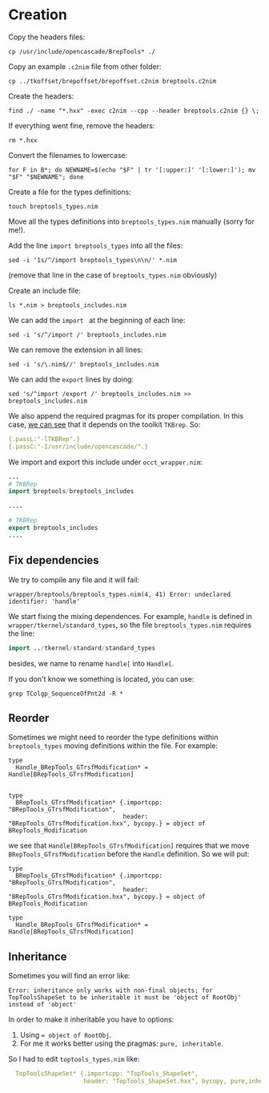 # Creation
Copy the headers files:
```
cp /usr/include/opencascade/BrepTools* ./
```

Copy an example `.c2nim` file from other folder:
```
cp ../tkoffset/brepoffset/brepoffset.c2nim breptools.c2nim
```

Create the headers:
```
find ./ -name "*.hxx" -exec c2nim --cpp --header breptools.c2nim {} \;
```

If everything went fine, remove the headers:
```
rm *.hxx
```

Convert the filenames to lowercase:
```
for F in B*; do NEWNAME=$(echo "$F" | tr '[:upper:]' '[:lower:]'); mv "$F" "$NEWNAME"; done
```

Create a file for the types definitions:
```
touch breptools_types.nim
```

Move all the types definitions into `breptools_types.nim` manually (sorry for me!).

Add the line `import breptools_types` into all the files:
```
sed -i '1s/^/import breptools_types\n\n/' *.nim 
```
(remove that line in the case of `breptools_types.nim` obviously)

Create an include file:
```
ls *.nim > breptools_includes.nim
```

We can add the `import ` at the beginning of each line:
```
sed -i 's/^/import /' breptools_includes.nim
```

We can remove the extension in all lines:
```
sed -i 's/\.nim$//' breptools_includes.nim 
```

We can add the `export` lines by doing:
```
sed 's/^import /export /' breptools_includes.nim >> breptools_includes.nim
```

We also append the required pragmas for its proper compilation. In this case, [we can see](https://dev.opencascade.org/doc/refman/html/class_b_rep_tools.html) that it depends on the toolkit `TKBrep`. So:
```nim
{.passL:"-lTKBRep".}
{.passC:"-I/usr/include/opencascade/".}
```

We import and export this include under `occt_wrapper.nim`:
```nim
...
# TKBRep
import breptools/breptools_includes

....

# TKBRep
export breptools_includes
....
```


## Fix dependencies
We try to compile any file and it will fail:
```
wrapper/breptools/breptools_types.nim(4, 41) Error: undeclared identifier: 'handle'
```
We start fixing the mixing dependences. For example, `handle` is defined in `wrapper/tkernel/standard_types`, so the file `breptools_types.nim` requires the line:
```nim
import ../tkernel/standard/standard_types
```
besides, we name to rename `handle[`  into `Handle[`.

If you don't know we something is located, you can use:
```
grep TColgp_SequenceOfPnt2d -R *
```

## Reorder
Sometimes we might need to reorder the type definitions within `breptools_types` moving definitions within the file. For example:
```
type
  Handle_BRepTools_GTrsfModification* = Handle[BRepTools_GTrsfModification]


type
  BRepTools_GTrsfModification* {.importcpp: "BRepTools_GTrsfModification",
                                header: "BRepTools_GTrsfModification.hxx", bycopy.} = object of BRepTools_Modification
```
we see that `Handle[BRepTools_GTrsfModification]` requires that we move `BRepTools_GTrsfModification` before the `Handle` definition. So we will put:
```
type
  BRepTools_GTrsfModification* {.importcpp: "BRepTools_GTrsfModification",
                                header: "BRepTools_GTrsfModification.hxx", bycopy.} = object of BRepTools_Modification

type
  Handle_BRepTools_GTrsfModification* = Handle[BRepTools_GTrsfModification]
```

## Inheritance
Sometimes you will find an error like:
```
Error: inheritance only works with non-final objects; for TopToolsShapeSet to be inheritable it must be 'object of RootObj' instead of 'object'
```
In order to make it inheritable you have to options:
1. Using `= object of RootObj`. 
2. For me it works better using the pragmas: `pure, inheritable`.

So I had to edit `toptools_types.nim` like:
```nim
  TopToolsShapeSet* {.importcpp: "TopTools_ShapeSet",
                     header: "TopTools_ShapeSet.hxx", bycopy, pure,inheritable.} = object 
```
